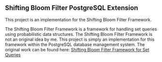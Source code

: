 Shifting Bloom Filter PostgreSQL Extension
------------------------------------------
This project is an implementation for the Shifting Bloom Filter Framework.

The Shifting Bloom Filter Framework is a framework for handling set 
queries using probabilistic data structures. The Shifting Bloom Filter Framework
is not an original idea by me. This project is simply an implementation for this
framework within the PostgreSQL database management system. The original work can
be found here: [Shifting Bloom Filter Framework for Set Queries](http://www.vldb.org/pvldb/vol9/p408-yang.pdf)